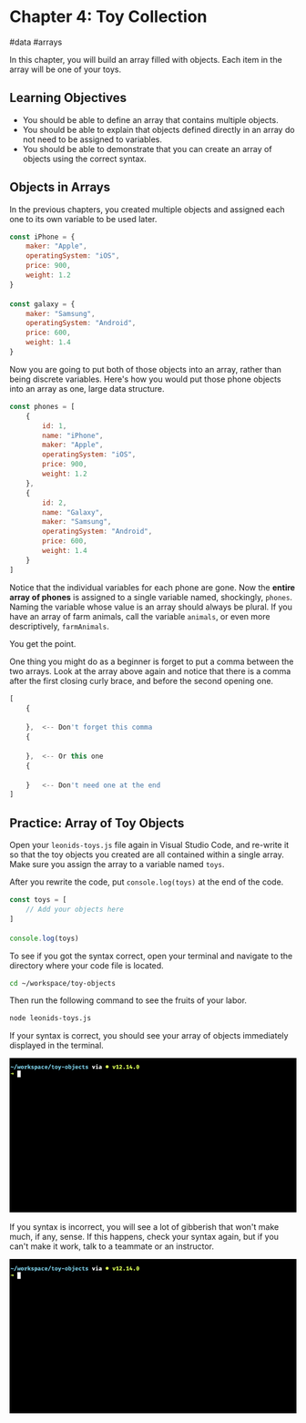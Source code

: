 # Chapter 4: Toy Collection

#data #arrays

In this chapter, you will build an array filled with objects. Each item in the array will be one of your toys.

## Learning Objectives

* You should be able to define an array that contains multiple objects.
* You should be able to explain that objects defined directly in an array do not need to be assigned to variables.
* You should be able to demonstrate that you can create an array of objects using the correct syntax.

## Objects in Arrays

In the previous chapters, you created multiple objects and assigned each one to its own variable to be used later.

```js
const iPhone = {
    maker: "Apple",
    operatingSystem: "iOS",
    price: 900,
    weight: 1.2
}

const galaxy = {
    maker: "Samsung",
    operatingSystem: "Android",
    price: 600,
    weight: 1.4
}
```

Now you are going to put both of those objects into an array, rather than being discrete variables. Here's how you would put those phone objects into an array as one, large data structure.

```js
const phones = [
    {
        id: 1,
        name: "iPhone",
        maker: "Apple",
        operatingSystem: "iOS",
        price: 900,
        weight: 1.2
    },
    {
        id: 2,
        name: "Galaxy",
        maker: "Samsung",
        operatingSystem: "Android",
        price: 600,
        weight: 1.4
    }
]
```

Notice that the individual variables for each phone are gone. Now the **entire array of phones** is assigned to a single variable named, shockingly, `phones`. Naming the variable whose value is an array should always be plural. If you have an array of farm animals, call the variable `animals`, or even more descriptively, `farmAnimals`.

You get the point.

One thing you might do as a beginner is forget to put a comma between the two arrays. Look at the array above again and notice that there is a comma after the first closing curly brace, and before the second opening one.

```js
[
    {

    },  <-- Don't forget this comma
    {

    },  <-- Or this one
    {

    }   <-- Don't need one at the end
]
```

## Practice: Array of Toy Objects

Open your `leonids-toys.js` file again in Visual Studio Code, and re-write it so that the toy objects you created are all contained within a single array. Make sure you assign the array to a variable named `toys`.

After you rewrite the code, put `console.log(toys)` at the end of the code.

```js
const toys = [
    // Add your objects here
]

console.log(toys)
```

To see if you got the syntax correct, open your terminal and navigate to the directory where your code file is located.

```sh
cd ~/workspace/toy-objects
```

Then run the following command to see the fruits of your labor.

```sh
node leonids-toys.js
```

If your syntax is correct, you should see your array of objects immediately displayed in the terminal.

![](./images/good-array-of-toys.gif)

If you syntax is incorrect, you will see a lot of gibberish that won't make much, if any, sense. If this happens, check your syntax again, but if you can't make it work, talk to a teammate or an instructor.

![](./images/bad-array-of-toys.gif)


